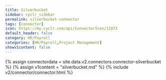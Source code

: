 ```yaml
---
title: Silverbucket
sidebar: cyclr_sidebar
permalink: silverbucket-connector
tags: [connector]
icon: https://my.cyclr.com/api/ConnectorIcon/11873
default_header: false
category: HR/Payroll
categories: [HR/Payroll,Project Management]
showv1content: false
---
```

{% assign connectordata = site.data.v2.connectors.connector-silverbucket %}
{% assign v1content = "silverbucket.md" %}
{% include v2/connector/connector.html %}	